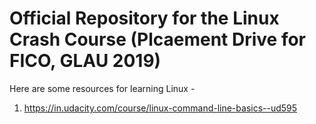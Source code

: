 # Official Repository for the Linux Crash Course (Plcaement Drive for FICO, GLAU 2019)

Here are some resources for learning Linux - 
1. https://in.udacity.com/course/linux-command-line-basics--ud595
